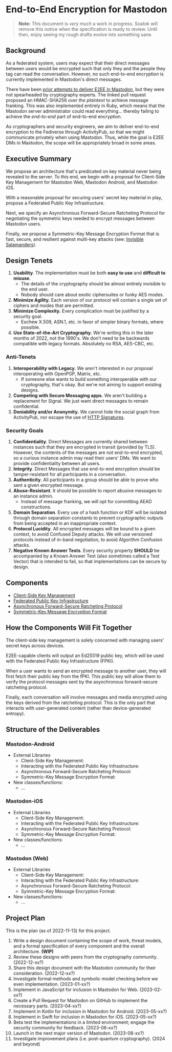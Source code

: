 # End-to-End Encryption for Mastodon

> **Note:** This document is _very much_ a work in progress.
> Soatok will remove this notice when the specification is ready to review.
> Until then, enjoy seeing my rough drafts evolve into something sane.

## Background

As a federated system, users may expect that their direct messages between users would be encrypted such that only they
and the people they tag can read the conversation. However, no such end-to-end encryption is currently implemented in 
Mastodon's direct messages.

There have been [prior attempts to deliver E2EE in Mastodon](https://github.com/mastodon/mastodon/pull/13820), but they
were not spearheaded by cryptography experts. The linked pull request proposed an HMAC-SHA256 _over the plaintext_ to 
achieve message franking. This was also implemented entirely in Ruby, which means that the Mastodon server administrator
could read everything... thereby failing to achieve the _end-to-end_ part of end-to-end encryption.

As cryptographers and security engineers, we aim to deliver end-to-end encryption to the Fediverse through ActivityPub,
so that we might communicate privately when using Mastodon. Thus, while the goal is E2EE DMs in Mastodon, the scope will
be appropriately broad in some areas.

## Executive Summary

We propose an architecture that's predicated on key material never being revealed to the server. To this end, we begin
with a proposal for Client-Side Key Management for Mastodon Web, Mastodon Android, and Mastodon iOS.

With a reasonable proposal for securing users' secret key material in play, propose a Federated Public Key 
Infrastructure.

Next, we specify an Asynchronous Forward-Secure Ratcheting Protocol for negotiating the symmetric keys needed to encrypt
messages between Mastodon users.

Finally, we propose a Symmetric-Key Message Encryption Format that is fast, secure, and resilient against multi-key
attacks (see: [Invisible Salamanders](https://eprint.iacr.org/2019/016)).

## Design Tenets

1. **Usability**. The implementation must be both **easy to use** and **difficult to misuse**. 
   * The details of the cryptography should be almost entirely invisible to the end user.
   * Nobody should care about exotic ciphersuites or funky AES modes.
2. **Minimize Agility.** Each version of our protocol will contain a single set of ciphers and modes
   that are permitted.
3. **Minimize Complexity.** Every complication must be justified by a security goal. 
   * Eschew X.509, ASN.1, etc. in favor of simpler binary formats, where possible.
4. **Use State-of-the-Art Cryptography.** We're writing this in the later months of 2022, not the 1990's.
   We don't need to be backwards compatible with legacy formats. Absolutely no RSA, AES-CBC, etc.

### Anti-Tenets

1. **Interoperability with Legacy.** We aren't interested in our proposal interoperating with OpenPGP,
   Matrix, etc.
   * If someone else wants to build something interoperable with our cryptography, that's okay. But we're not aiming
     to support existing designs.
2. **Competing with Secure Messaging apps.** We aren't building a replacement for Signal. We just want direct messages
   to remain confidential.
3. **Deniability and/or Anonymity.** We cannot hide the social graph from ActivityPub, nor escape the use of
   [HTTP Signatures](https://datatracker.ietf.org/doc/html/draft-ietf-httpbis-message-signatures-13).

### Security Goals

1. **Confidentiality**. Direct Messages are currently shared between instances such that they are encrypted in transit
   (provided by TLS). However, the contents of the messages are not end-to-end encrypted, so a curious instance admin
   may read their users' DMs. We want to provide confidentiality between all users.
2. **Integrity**. Direct Messages that use end-to-end encryption should be tamper-resistant for all participants in
   a conversation.
3. **Authenticity**. All participants in a group should be able to prove who sent a given encrypted message.
4. **Abuse-Resistant**. It should be possible to report abusive messages to an instance admin.
   * Instead of message franking, we will opt for committing AEAD constructions.
5. **Domain Separation**. Every use of a hash function or KDF will be isolated through domain separation constants to
   prevent cryptographic outputs from being accepted in an inappropriate context.
6. **Protocol Lucidity**. All encrypted messages will be bound to a given context, to avoid Confused Deputy attacks.
   We will use versioned protocols instead of in-band negotiation, to avoid Algorithm Confusion attacks.
7. **Negative Known Answer Tests**. Every security property **SHOULD** be accompanied by a Known Answer Test (also
   sometimes called a Test Vector) that is intended to fail, so that implementations can be secure by design.

## Components

* [Client-Side Key Management](components/client-side-key-management.md)
* [Federated Public Key Infrastructure](components/federated-pki.md)
* [Asynchronous Forward-Secure Ratcheting Protocol](components/async-forward-secure-ratcheting.md)
* [Symmetric-Key Message Encryption Format](components/symmetric-key-encryption-format.md)

## How the Components Will Fit Together

The client-side key management is solely concerned with managing users' secret keys across devices.

E2EE-capable clients will output an Ed25519 public key, which will be used with the Federated Public Key Infrastructure
(FPKI).

When a user wants to send an encrypted message to another user, they will first fetch their public key from the fPKI.
This public key will allow them to verify the protocol messages sent by the asynchronous forward-secure ratcheting
protocol.

Finally, each conversation will involve messages and media encrypted using the keys derived from the ratcheting 
protocol. This is the only part that interacts with user-generated content (rather than device-generated entropy).

## Structure of the Deliverables

### Mastodon-Android

* External Libraries
  * Client-Side Key Management:
  * Interacting with the Federated Public Key Infrastructure:
  * Asynchronous Forward-Secure Ratcheting Protocol:
  * Symmetric-Key Message Encryption Format:
* New classes/functions:
  * ...

### Mastodon-iOS


* External Libraries
  * Client-Side Key Management:
  * Interacting with the Federated Public Key Infrastructure:
  * Asynchronous Forward-Secure Ratcheting Protocol:
  * Symmetric-Key Message Encryption Format:
* New classes/functions:
  * ...

### Mastodon (Web)

* External Libraries
  * Client-Side Key Management:
  * Interacting with the Federated Public Key Infrastructure:
  * Asynchronous Forward-Secure Ratcheting Protocol:
  * Symmetric-Key Message Encryption Format:
* New classes/functions:
  * ...

## Project Plan

This is the plan (as of 2022-11-13) for this project. 

1. Write a design document containing the scope of work, threat models, and a formal specification
   of every component and the overall architecture. **(WIP)**
2. Review these designs with peers from the cryptography community. (2022-12-xx?)
3. Share this design document with the Mastodon community for their consideration. (2022-12-xx?)
4. Investigate formal methods and symbolic model checking before we even implementation. (2023-01-xx?)
5. Implement in JavaScript for inclusion in Mastodon for Web. (2023-02-xx?)
6. Create a Pull Request for Mastodon on GitHub to implement the necessary parts. (2023-04-xx?) 
7. Implement in Kotlin for inclusion in Mastodon for Android. (2023-05-xx?)
8. Implement in Swift for inclusion in Mastodon for iOS. (2023-05-xx?)
9. Beta test the implementations in a limited environment; engage the security community for feedback. (2023-06-xx?)
10. Launch in the next major version of Mastodon. (2023-08-xx?)
11. Investigate improvement plans (i.e. post-quantum cryptography). (2024 and beyond)
